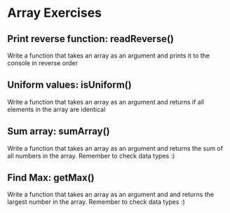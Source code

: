 # Array Exercises

## Print reverse function: readReverse()
Write a function that takes an array as an argument and prints it to the console in reverse order

## Uniform values: isUniform()
Write a function that takes an array as an argument and returns if all elements in the array are identical

## Sum array: sumArray()
Write a function that takes an array as an argument and returns the sum of all numbers in the array.  Remember to check data types :)

## Find Max: getMax()
Write a function that takes an array as an argument and and returns the largest number in the array.  Remember to check data types :)
